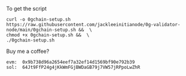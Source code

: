To get the script
```
curl -o 0gchain-setup.sh https://raw.githubusercontent.com/jackleeinitianode/0g-validator-node/main/0gchain-setup.sh &&  \
chmod +x 0gchain-setup.sh &&  \
./0gchain-setup.sh
```

Buy me a coffee?
```
evm:  0x9b738d96a2654eef7a32ef14d1569bf90e792b39
sol:  64Jt9FfP24g4jKkWmFGjBWDaGB79j7VW57jRPpoLwZhR
```
